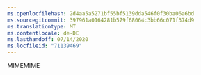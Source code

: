 ```yaml
---
ms.openlocfilehash: 2d4aa5a5271bf55bf5139dda546f0f30ba06a6bd
ms.sourcegitcommit: 397961a0164281b579f68064c3bb66c071f374d9
ms.translationtype: MT
ms.contentlocale: de-DE
ms.lasthandoff: 07/14/2020
ms.locfileid: "71139469"
---
```

<span data-ttu-id="f4f1c-101">MIME</span><span class="sxs-lookup"><span data-stu-id="f4f1c-101">MIME</span></span>
